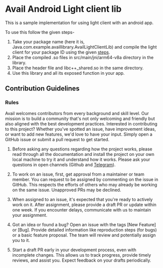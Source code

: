 # Avail Android Light client lib
This is a sample implementation for using light client with an android app. <br/>

To use this follow the given steps- 
1. Take your package name (here it is, Java.com.example.availlibrary.AvailLightClientLib) and compile the light client for your package ID using the given [steps](https://github.com/availproject/light-client-lib).
2. Place the compiled .so files in src/main/jni/arm64-v8a directory in the library.
3. Place the header file and libc++_shared.so in the same directory.
4. Use this library and all its exposed function in your app.

## Contribution Guidelines

### Rules

Avail welcomes contributors from every background and skill level. Our mission is to build a community that's not only welcoming and friendly but also aligned with the best development practices. Interested in contributing to this project? Whether you've spotted an issue, have improvement ideas, or want to add new features, we'd love to have your input. Simply open a GitHub issue or submit a pull request to get started.

1. Before asking any questions regarding how the project works, please read through all the documentation and install the project on your own local machine to try it and understand how it works. Please ask your questions in open channels (Github and [Telegram](https://t.me/avail_uncharted/5)).

2. To work on an issue, first, get approval from a maintainer or team member. You can request to be assigned by commenting on the issue in GitHub. This respects the efforts of others who may already be working on the same issue. Unapproved PRs may be declined.

3. When assigned to an issue, it's expected that you're ready to actively work on it. After assignment, please provide a draft PR or update within one week. If you encounter delays, communicate with us to maintain your assignment.

4. Got an idea or found a bug? Open an issue with the tags [New Feature] or [Bug]. Provide detailed information like reproduction steps (for bugs) or a basic feature proposal. The team will review and potentially assign you to it.

5. Start a draft PR early in your development process, even with incomplete changes. This allows us to track progress, provide timely reviews, and assist you. Expect feedback on your drafts periodically.
